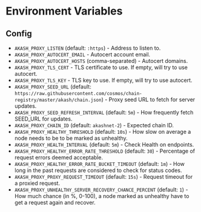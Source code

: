 # Environment Variables

## Config

 - `AKASH_PROXY_LISTEN` (default: `:https`) - Address to listen to.
 - `AKASH_PROXY_AUTOCERT_EMAIL` - Autocert account email.
 - `AKASH_PROXY_AUTOCERT_HOSTS` (comma-separated) - Autocert domains.
 - `AKASH_PROXY_TLS_CERT` - TLS certificate to use. If empty, will try to use autocert.
 - `AKASH_PROXY_TLS_KEY` - TLS key to use. If empty, will try to use autocert.
 - `AKASH_PROXY_SEED_URL` (default: `https://raw.githubusercontent.com/cosmos/chain-registry/master/akash/chain.json`) - Proxy seed URL to fetch for server updates.
 - `AKASH_PROXY_SEED_REFRESH_INTERVAL` (default: `5m`) - How frequently fetch SEED_URL for updates.
 - `AKASH_PROXY_CHAIN_ID` (default: `akashnet-2`) - Expected chain ID.
 - `AKASH_PROXY_HEALTHY_THRESHOLD` (default: `10s`) - How slow on average a node needs to be to be marked as unhealthy.
 - `AKASH_PROXY_HEALTH_INTERVAL` (default: `5m`) - Check Health on endpoints.
 - `AKASH_PROXY_HEALTHY_ERROR_RATE_THRESHOLD` (default: `30`) - Percentage of request errors deemed acceptable.
 - `AKASH_PROXY_HEALTHY_ERROR_RATE_BUCKET_TIMEOUT` (default: `1m`) - How long in the past requests are considered to check for status codes.
 - `AKASH_PROXY_PROXY_REQUEST_TIMEOUT` (default: `15s`) - Request timeout for a proxied request.
 - `AKASH_PROXY_UNHEALTHY_SERVER_RECOVERY_CHANCE_PERCENT` (default: `1`) - How much chance (in %, 0-100), a node marked as unhealthy have to get a
request again and recover.

